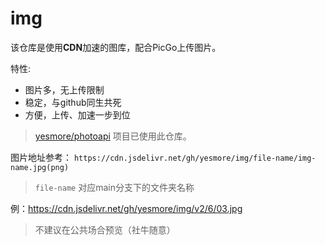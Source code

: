 # img

该仓库是使用**CDN**加速的图库，配合PicGo上传图片。

特性:
- 图片多，无上传限制
- 稳定，与github同生共死
- 方便，上传、加速一步到位

> [yesmore/photoapi](https://github.com/yesmore/photosapi) 项目已使用此仓库。

图片地址参考：
`https://cdn.jsdelivr.net/gh/yesmore/img/file-name/img-name.jpg(png) `
 
> `file-name` 对应main分支下的文件夹名称

例：https://cdn.jsdelivr.net/gh/yesmore/img/v2/6/03.jpg
> 不建议在公共场合预览（社牛随意）
